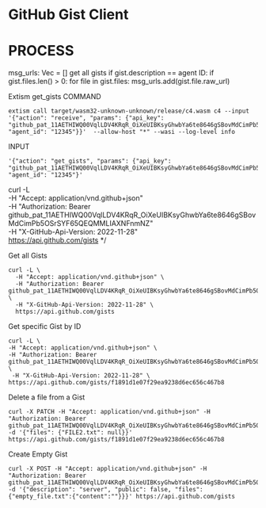 # GitHub Gist Client

PROCESS
=======
msg_urls: Vec<String> = []
get all gists
if gist.description == agent ID:
    if gist.files.len() > 0:
        for file in gist.files:
            msg_urls.add(gist.file.raw_url)


Extism get_gists COMMAND
```
extism call target/wasm32-unknown-unknown/release/c4.wasm c4 --input '{"action": "receive", "params": {"api_key": "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", "agent_id": "12345"}}'  --allow-host "*" --wasi --log-level info
```

INPUT
```
'{"action": "get_gists", "params": {"api_key": "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", "agent_id": "12345"}'
```

curl -L \
  -H "Accept: application/vnd.github+json" \
  -H "Authorization: Bearer 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" \
  -H "X-GitHub-Api-Version: 2022-11-28" \
  https://api.github.com/gists
*/


Get all Gists
```
curl -L \
  -H "Accept: application/vnd.github+json" \
  -H "Authorization: Bearer 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" \
  -H "X-GitHub-Api-Version: 2022-11-28" \
  https://api.github.com/gists
```

Get specific Gist by ID
```
curl -L \
-H "Accept: application/vnd.github+json" \
-H "Authorization: Bearer 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" \
 -H "X-GitHub-Api-Version: 2022-11-28" \
https://api.github.com/gists/f1891d1e07f29ea9238d6ec656c467b8
```

Delete a file from a Gist
```
curl -X PATCH -H "Accept: application/vnd.github+json" -H "Authorization: Bearer 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" -d '{"files": {"FILE2.txt": null}}' https://api.github.com/gists/f1891d1e07f29ea9238d6ec656c467b8
```

Create Empty Gist
```
curl -X POST -H "Accept: application/vnd.github+json" -H "Authorization: Bearer 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" -d '{"description": "server", "public": false, "files":{"empty_file.txt":{"content":""}}}' https://api.github.com/gists
```